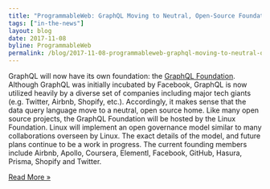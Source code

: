 ```yaml
---
title: "ProgrammableWeb: GraphQL Moving to Neutral, Open-Source Foundation"
tags: ["in-the-news"]
layout: blog
date: 2017-11-08
byline: ProgrammableWeb
permalink: /blog/2017-11-08-programmableweb-graphql-moving-to-neutral-open-source-foundation
---
```


GraphQL will now have its own foundation: the [GraphQL Foundation](/foundation/). Although GraphQL was initially incubated by Facebook, GraphQL is now utilized heavily by a diverse set of companies including major tech giants (e.g. Twitter, Airbnb, Shopify, etc.). Accordingly, it makes sense that the data query language move to a neutral, open source home.  Like many open source projects, the GraphQL Foundation will be hosted by the Linux Foundation. Linux will implement an open governance model similar to many collaborations overseen by Linux. The exact details of the model, and future plans continue to be a work in progress. The current founding members include Airbnb, Apollo, Coursera, Elementl, Facebook, GitHub, Hasura, Prisma, Shopify and Twitter. 

[Read More »](https://www.programmableweb.com/news/graphql-moving-to-neutral-open-source-foundation/brief/2018/11/08)